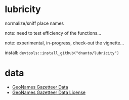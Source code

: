 # lubricity
normalize/sniff place names

note: need to test efficiency of the functions...

note: experimental, in-progress, check-out the vignette...

install: `devtools::install_github("dnanto/lubricity")`

# data

- [GeoNames Gazetteer Data](http://download.geonames.org/export/dump/)
- [GeoNames Gazetteer Data License](https://creativecommons.org/licenses/by/4.0/)

